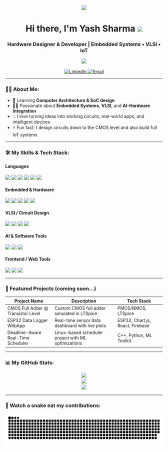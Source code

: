 <div id="header" align="center">
  <img src="https://media0.giphy.com/media/mFDWuDppjQJjite6FS/giphy.gif" width="200"/>
  <h1>
    Hi there, I'm Yash Sharma
    <img src="https://media.giphy.com/media/hvRJCLFzcasrR4ia7z/giphy.gif" width="30px"/>
  </h1>
<h3 align="center">Hardware Designer & Developer | Embedded Systems • VLSI • IoT</h3>

<p align="center">
  <img src="https://readme-typing-svg.herokuapp.com/?lines=Turning+Silicon+into+Smart+Systems!;Building+IoT%2C+VLSI+%26+AI+Projects&center=true&width=500&height=45" />
</p>
  <a href="https://www.linkedin.com/in/yash-sharma-831229281/" target="_blank">
    <img src="https://img.shields.io/badge/LinkedIn-0077B5?style=for-the-badge&logo=linkedin&logoColor=white" alt="LinkedIn"/>
  </a>
  <a href="mailto:yash19707@gmail.com" target="_blank">
    <img src="https://img.shields.io/badge/Email-D14836?style=for-the-badge&logo=gmail&logoColor=white" alt="Email"/>
  </a>
</div>

---

### 👨‍💻 About Me:

- 🌱 Learning  **Computer Architecture & SoC design**  
- 👨‍💻 Passionate about **Embedded Systems**, **VLSI**, and **AI-Hardware Integration**  
- 💡 I love turning ideas into working circuits, real-world apps, and intelligent devices  
- ⚡ Fun fact: I design circuits down to the CMOS level and also build full IoT systems  

---

### 🛠️ My Skills & Tech Stack:

#### **Languages**
<p>
  <img src="https://img.shields.io/badge/C%2FC++-00599C?style=for-the-badge&logo=cplusplus&logoColor=white"/>
  <img src="https://img.shields.io/badge/Verilog-404040?style=for-the-badge&logo=verilog&logoColor=green"/>
  <img src="https://img.shields.io/badge/Python-FFD43B?style=for-the-badge&logo=python&logoColor=blue"/>
  <img src="https://img.shields.io/badge/HTML5-E34F26?style=for-the-badge&logo=html5&logoColor=white"/>
  <img src="https://img.shields.io/badge/CSS3-264de4?style=for-the-badge&logo=css3&logoColor=white"/>
  <img src="https://img.shields.io/badge/JavaScript-F7DF1E?style=for-the-badge&logo=javascript&logoColor=black"/>
</p>

#### **Embedded & Hardware**
<p>
  <img src="https://img.shields.io/badge/ESP32-000000?style=for-the-badge&logo=espressif&logoColor=white"/>
  <img src="https://img.shields.io/badge/Arduino-00979D?style=for-the-badge&logo=arduino&logoColor=white"/>
  <img src="https://img.shields.io/badge/PlatformIO-000000?style=for-the-badge&logo=platformio&logoColor=orange"/>
  <img src="https://img.shields.io/badge/I2C/SPI-007ACC?style=for-the-badge&logo=serial&logoColor=white"/>
  <img src="https://img.shields.io/badge/TFT%20Display-555555?style=for-the-badge"/>
</p>

#### **VLSI / Circuit Design**
<p>
  <img src="https://img.shields.io/badge/LTSpice-DC143C?style=for-the-badge&logo=analogdevices&logoColor=white"/>
  <img src="https://img.shields.io/badge/Vivado-FF8000?style=for-the-badge&logo=xilinx&logoColor=white"/>
  <img src="https://img.shields.io/badge/ModelSim-0175C2?style=for-the-badge&logoColor=white"/>
  <img src="https://img.shields.io/badge/KiCad-314CB6?style=for-the-badge&logo=kicad&logoColor=white"/>
</p>

#### **AI & Software Tools**
<p>
  <img src="https://img.shields.io/badge/Phi3-3A76F0?style=for-the-badge&logo=openai&logoColor=white"/>
  <img src="https://img.shields.io/badge/Whisper-STT-FFCC00?style=for-the-badge&logo=python&logoColor=black"/>
  <img src="https://img.shields.io/badge/MQTT-0082C9?style=for-the-badge&logo=mqtt&logoColor=white"/>
</p>

#### **Frontend / Web Tools**
<p>
  <img src="https://img.shields.io/badge/React-20232A?style=for-the-badge&logo=react&logoColor=61DAFB"/>
  <img src="https://img.shields.io/badge/TailwindCSS-06B6D4?style=for-the-badge&logo=tailwindcss&logoColor=white"/>
  <img src="https://img.shields.io/badge/Firebase-FFCA28?style=for-the-badge&logo=firebase&logoColor=black"/>
</p>

---

### 🚀 Featured Projects (coming soon...)

| Project Name                         | Description                                            | Tech Stack                              
|--------------------------------------|--------------------------------------------------------|--------------------------------
| CMOS Full Adder @ Transistor Level   | Custom CMOS full adder simulated in LTSpice            | PMOS/NMOS, LTSpice                        
| ESP32 Data Logger WebApp             | Real-time sensor data dashboard with live plots        | ESP32, Chart.js, React, Firebase           
| Deadline-Aware Real-Time Scheduler   | Linux-based scheduler project with ML optimizations    | C++, Python, ML Toolkit                   

---

### 📊 My GitHub Stats:

<div align="center">
  <img src="https://github-readme-stats.vercel.app/api?username=yashsharma&show_icons=true&theme=dracula&include_all_commits=true&count_private=true"/>
  <br/>
  <img src="https://github-readme-stats.vercel.app/api/top-langs/?username=yashsharma&layout=compact&langs_count=8&theme=dracula"/>
  <br/>
  <img src="https://github-readme-streak-stats.herokuapp.com/?user=yashsharma&theme=dracula"/>
</div>

---

### 🐍 Watch a snake eat my contributions:

<div align="center">
  <img src="https://github.com/Platane/platane/raw/output/github-contribution-grid-snake.svg" alt="snake">
</div>
